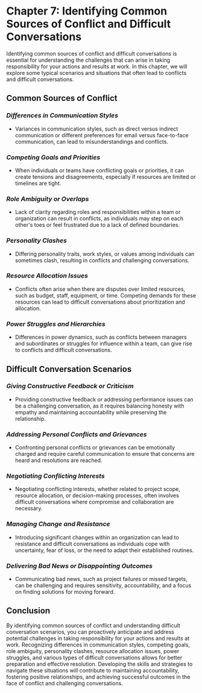 Chapter 7: Identifying Common Sources of Conflict and Difficult Conversations
=============================================================================

Identifying common sources of conflict and difficult conversations is essential for understanding the challenges that can arise in taking responsibility for your actions and results at work. In this chapter, we will explore some typical scenarios and situations that often lead to conflicts and difficult conversations.

**Common Sources of Conflict**
------------------------------

### *Differences in Communication Styles*

* Variances in communication styles, such as direct versus indirect communication or different preferences for email versus face-to-face communication, can lead to misunderstandings and conflicts.

### *Competing Goals and Priorities*

* When individuals or teams have conflicting goals or priorities, it can create tensions and disagreements, especially if resources are limited or timelines are tight.

### *Role Ambiguity or Overlaps*

* Lack of clarity regarding roles and responsibilities within a team or organization can result in conflicts, as individuals may step on each other's toes or feel frustrated due to a lack of defined boundaries.

### *Personality Clashes*

* Differing personality traits, work styles, or values among individuals can sometimes clash, resulting in conflicts and challenging conversations.

### *Resource Allocation Issues*

* Conflicts often arise when there are disputes over limited resources, such as budget, staff, equipment, or time. Competing demands for these resources can lead to difficult conversations about prioritization and allocation.

### *Power Struggles and Hierarchies*

* Differences in power dynamics, such as conflicts between managers and subordinates or struggles for influence within a team, can give rise to conflicts and difficult conversations.

**Difficult Conversation Scenarios**
------------------------------------

### *Giving Constructive Feedback or Criticism*

* Providing constructive feedback or addressing performance issues can be a challenging conversation, as it requires balancing honesty with empathy and maintaining accountability while preserving the relationship.

### *Addressing Personal Conflicts and Grievances*

* Confronting personal conflicts or grievances can be emotionally charged and require careful communication to ensure that concerns are heard and resolutions are reached.

### *Negotiating Conflicting Interests*

* Negotiating conflicting interests, whether related to project scope, resource allocation, or decision-making processes, often involves difficult conversations where compromise and collaboration are necessary.

### *Managing Change and Resistance*

* Introducing significant changes within an organization can lead to resistance and difficult conversations as individuals cope with uncertainty, fear of loss, or the need to adapt their established routines.

### *Delivering Bad News or Disappointing Outcomes*

* Communicating bad news, such as project failures or missed targets, can be challenging and requires sensitivity, accountability, and a focus on finding solutions for moving forward.

**Conclusion**
--------------

By identifying common sources of conflict and understanding difficult conversation scenarios, you can proactively anticipate and address potential challenges in taking responsibility for your actions and results at work. Recognizing differences in communication styles, competing goals, role ambiguity, personality clashes, resource allocation issues, power struggles, and various types of difficult conversations allows for better preparation and effective resolution. Developing the skills and strategies to navigate these situations will contribute to maintaining accountability, fostering positive relationships, and achieving successful outcomes in the face of conflict and challenging conversations.
